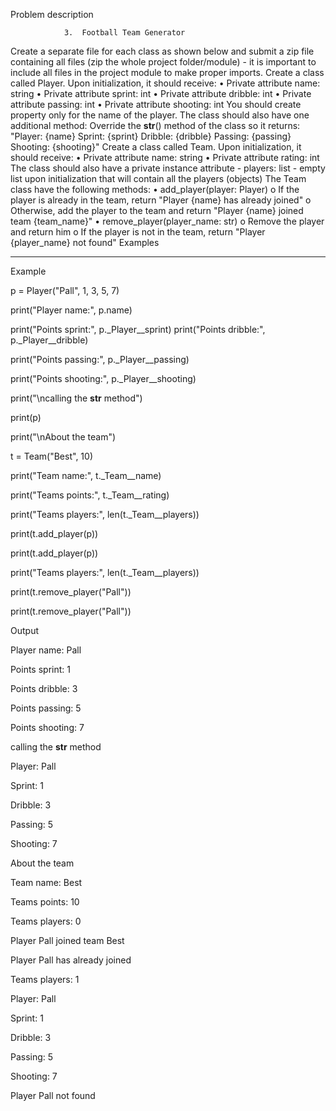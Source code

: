 Problem description

                3.	Football Team Generator


Create a separate file for each class as shown below and submit a zip file containing 
all files (zip the whole project folder/module) - it is important to include all files 
in the project module to make proper imports.
Create a class called Player. Upon initialization, it should receive:
•	Private attribute name: string
•	Private attribute sprint: int
•	Private attribute dribble: int
•	Private attribute passing: int
•	Private attribute shooting: int
You should create property only for the name of the player. The class should also have one additional method:
Override the __str__() method of the class so it returns:
"Player: {name}
Sprint: {sprint}
Dribble: {dribble}
Passing: {passing}
Shooting: {shooting}"
Create a class called Team. Upon initialization, it should receive:
•	Private attribute name: string
•	Private attribute rating: int
The class should also have a private instance attribute - players: list - empty list upon 
initialization that will contain all the players (objects)
The Team class have the following methods:
•	add_player(player: Player)
o	If the player is already in the team, return "Player {name} has already joined"
o	Otherwise, add the player to the team and return "Player {name} joined team {team_name}"
•	remove_player(player_name: str)
o	Remove the player and return him
o	If the player is not in the team, return "Player {player_name} not found"
Examples


_______________________________________________
Example

p = Player("Pall", 1, 3, 5, 7)

print("Player name:", p.name)


print("Points sprint:", p._Player__sprint)
print("Points dribble:", p._Player__dribble)

print("Points passing:", p._Player__passing)

print("Points shooting:", p._Player__shooting)


print("\ncalling the __str__ method")

print(p)

print("\nAbout the team")

t = Team("Best", 10)

print("Team name:", t._Team__name)

print("Teams points:", t._Team__rating)


print("Teams players:", len(t._Team__players))

print(t.add_player(p))

print(t.add_player(p))

print("Teams players:", len(t._Team__players))

print(t.remove_player("Pall"))

print(t.remove_player("Pall"))




Output

Player name: Pall

Points sprint: 1

Points dribble: 3

Points passing: 5

Points shooting: 7

calling the __str__ method

Player: Pall

Sprint: 1

Dribble: 3

Passing: 5

Shooting: 7


About the team

Team name: Best

Teams points: 10

Teams players: 0

Player Pall joined team Best

Player Pall has already joined

Teams players: 1

Player: Pall

Sprint: 1


Dribble: 3

Passing: 5

Shooting: 7

Player Pall not found



